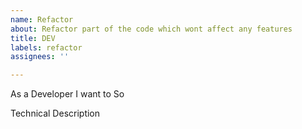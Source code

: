 ```yaml
---
name: Refactor
about: Refactor part of the code which wont affect any features
title: DEV
labels: refactor
assignees: ''

---
```


As a Developer
I want to 
So

Technical Description
